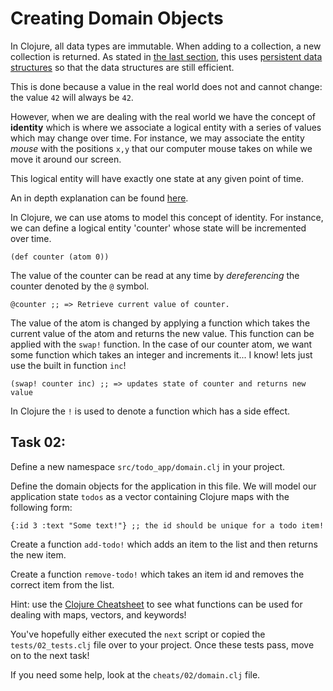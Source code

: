 # Creating Domain Objects

In Clojure, all data types are immutable. When adding to a collection, a new collection is returned. As stated in [the last section](/01_instructions.md), this uses [persistent data structures](https://en.wikipedia.org/wiki/Persistent_data_structure) so that the data structures are still efficient. 

This is done because a value in the real world does not and cannot change: the value `42` will always be `42`. 

However, when we are dealing with the real world we have the concept of **identity** which is where we associate a logical entity with a series of values which may change over time. For instance, we may associate the entity _mouse_ with the positions `x,y` that our computer mouse takes on while we move it around our screen.

This logical entity will have exactly one state at any given point of time.

An in depth explanation can be found [here](https://clojure.org/about/state).

In Clojure, we can use atoms to model this concept of identity. For instance, we can define a logical entity 'counter' whose state will be incremented over time.

    (def counter (atom 0))

The value of the counter can be read at any time by _dereferencing_ the counter denoted by the `@` symbol.

    @counter ;; => Retrieve current value of counter.

The value of the atom is changed by applying a function which takes the current value of the atom and returns the new value. This function can be applied with the `swap!` function. In the case of our counter atom, we want some function which takes an integer and increments it... I know! lets just use the built in function `inc`!

    (swap! counter inc) ;; => updates state of counter and returns new value

In Clojure the `!` is used to denote a function which has a side effect.

## Task 02:

Define a new namespace `src/todo_app/domain.clj` in your project.

Define the domain objects for the application in this file. We will model our application state `todos` as a vector containing Clojure maps with the following form:

    {:id 3 :text "Some text!"} ;; the id should be unique for a todo item!

Create a function `add-todo!` which adds an item to the list and then returns the new item.

Create a function `remove-todo!` which takes an item id and removes the correct item from the list.

Hint: use the [Clojure Cheatsheet](https://clojure.org/api/cheatsheet) to see what functions can be used for dealing with maps, vectors, and keywords!

You've hopefully either executed the `next` script or copied the `tests/02_tests.clj` file over to your project. Once these tests pass, move on to the next task!

If you need some help, look at the `cheats/02/domain.clj` file.

